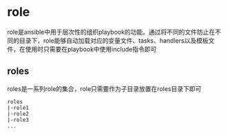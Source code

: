 # role
role是ansible中用于层次性的组织playbook的功能。通过将不同的文件防止在不同的目录下，role能够自动加载对应的变量文件、tasks、handlers以及模板文件，在使用时只需要在playbook中使用include指令即可

## roles
roles是一系列role的集合，role只需要作为子目录放置在roles目录下即可
```
roles
|-role1
|-role2
|-role3
...
```
